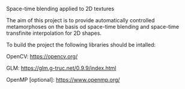 Space-time blending applied to 2D textures

The aim of this project is to provide automatically controlled metamorphoses on the basis od space-time blending and space-time transfinite interpolation for 2D shapes.

To build the project the following libraries should be intalled: 

OpenCV: https://opencv.org/

GLM:    https://glm.g-truc.net/0.9.9/index.html

OpenMP [optional]: https://www.openmp.org/ 
